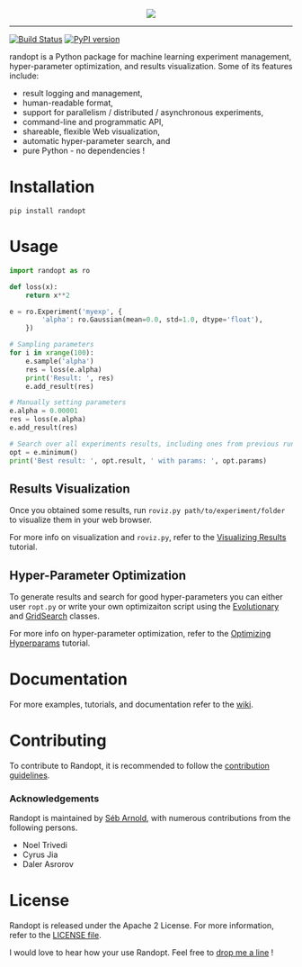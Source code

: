 <p align="center"><img src="./assets/images/logo.png" /></p>

--------------------------------------------------------------------------------

[![Build Status](https://travis-ci.org/seba-1511/randopt.svg?branch=master)](https://travis-ci.org/seba-1511/randopt)
[![PyPI version](https://badge.fury.io/py/randopt.svg)](https://badge.fury.io/py/randopt)

randopt is a Python package for machine learning experiment management, hyper-parameter optimization, and results visualization. Some of its features include:

* result logging and management,
* human-readable format,
* support for parallelism / distributed / asynchronous experiments,
* command-line and programmatic API,
* shareable, flexible Web visualization,
* automatic hyper-parameter search, and
* pure Python - no dependencies !


# Installation

```shell
pip install randopt
```

# Usage

```python
import randopt as ro

def loss(x):
    return x**2

e = ro.Experiment('myexp', {
        'alpha': ro.Gaussian(mean=0.0, std=1.0, dtype='float'),
    })

# Sampling parameters
for i in xrange(100):
    e.sample('alpha')
    res = loss(e.alpha)
    print('Result: ', res)
    e.add_result(res)

# Manually setting parameters
e.alpha = 0.00001
res = loss(e.alpha)
e.add_result(res)

# Search over all experiments results, including ones from previous runs
opt = e.minimum()
print('Best result: ', opt.result, ' with params: ', opt.params)
```

## Results Visualization

Once you obtained some results, run `roviz.py path/to/experiment/folder` to visualize them in your web browser.

For more info on visualization and `roviz.py`, refer to the [Visualizing Results](https://github.com/seba-1511/randopt/wiki/Visualizing-Results) tutorial.

## Hyper-Parameter Optimization

To generate results and search for good hyper-parameters you can either user `ropt.py` or write your own optimizaiton script using the [Evolutionary](https://github.com/seba-1511/randopt/wiki/evolutionary) and [GridSearch](https://github.com/seba-1511/randopt/wiki/grid_search) classes.

For more info on hyper-parameter optimization, refer to the [Optimizing Hyperparams](https://github.com/seba-1511/randopt/wiki/Optimizing-Hyperparams) tutorial.


# Documentation

For more examples, tutorials, and documentation refer to the [wiki](https://github.com/seba-1511/randopt/wiki).


# Contributing

To contribute to Randopt, it is recommended to follow the [contribution guidelines](CONTRIBUTING.md).

### Acknowledgements
Randopt is maintained by [Séb Arnold](http://seba1511.com), with numerous contributions from the following persons.

* Noel Trivedi
* Cyrus Jia
* Daler Asrorov

# License

Randopt is released under the Apache 2 License. For more information, refer to the [LICENSE file](LICENSE.txt).

I would love to hear how your use Randopt. Feel free to [drop me a line](http://seba1511.com) !

